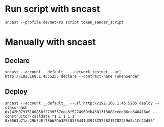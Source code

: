# Run script with sncast

```
sncast --profile devnet-rs script token_sender_script
```

# Manually with sncast

## Declare

```
sncast --account __default__ --network testnet --url http://192.168.1.45:5235 declare --contract-name TokenSender
```

## Deploy

```
sncast --account __default__ --url http://192.168.1.45:5235 deploy --class-hash 0x142b07913180858f2739557eea3f5274969fb46813f3088ceed86ce640416a0 --constructor-calldata "1 1 1 1 1 0x0563b71ac29b54Ef78bbFDb3FBf0338441d3948C573621E7824f9dBc1Ce23d56"
```
